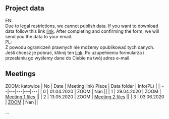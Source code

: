 ## Project data
EN:
<br />
Due to legal restrictions, we cannot publish data. If you want to download data follow this link [link](https://docs.google.com/forms/d/e/1FAIpQLSePeD4xM-5LxUgQXrS51i52Bi0JPqV6Bq0yZ067sq7yMI2g1A/viewform).
After completing and confirming the form, we will send you the data to your email.
<br />
PL:
<br />
Z powodu ograniczeń prawnych nie możemy opublikować tych danych. 
Jeśli chcesz je pobrać, kliknij ten [link](https://docs.google.com/forms/d/e/1FAIpQLSePeD4xM-5LxUgQXrS51i52Bi0JPqV6Bq0yZ067sq7yMI2g1A/viewform). 
Po uzupełnieniu formularza i przesłaniu go wyślemy dane do Ciebie na twój adres e-mail.

## Meetings
ZOOM: katowice
| No | Date  |  Meeting link\ Place | Data folder  | Info(PL) |
|---|---|---|---|---|
|  0 | 01.04.2020  | ZOOM  | Nan  ||
|  1 | 29.04.2020  | ZOOM  |  [Meeting 1 files](https://github.com/dataworkshop/dw-katowice-project/tree/master/accidents/meeting_1) ||
|  2 | 13.05.2020  | ZOOM   |  [Meeting 2 files](https://github.com/dataworkshop/dw-katowice-project/tree/master/accidents/meeting_2) ||
|  3 | 03.06.2020 | [ZOOM](https://us02web.zoom.us/j/84066657236)  |  Nan ||

...
